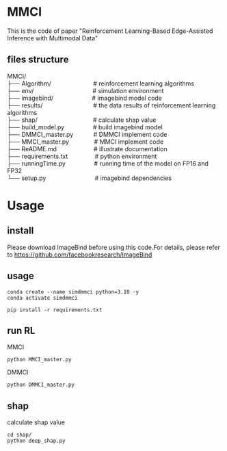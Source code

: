 # MMCI
This is the code of paper "Reinforcement Learning-Based Edge-Assisted Inference with Multimodal Data"

## files structure
MMCI/ <br>
├── Algorithm/                &nbsp;&nbsp;&nbsp;&nbsp;&nbsp;&nbsp;&nbsp;&nbsp;&nbsp;&nbsp;&nbsp;&nbsp;&nbsp;&nbsp;&nbsp;&nbsp;&nbsp;&nbsp;&nbsp;&nbsp;&nbsp;&nbsp;&nbsp;&nbsp;# reinforcement learning algorithms <br>
├── env/                     &nbsp;&nbsp;&nbsp;&nbsp;&nbsp;&nbsp;&nbsp;&nbsp;&nbsp;&nbsp;&nbsp;&nbsp;&nbsp;&nbsp;&nbsp;&nbsp;&nbsp;&nbsp;&nbsp;&nbsp;&nbsp;&nbsp;&nbsp;&nbsp;&nbsp;&nbsp;&nbsp;&nbsp;&nbsp;&nbsp;&nbsp;&nbsp;&nbsp;&nbsp;# simulation environment <br>
├── imagebind/                &nbsp;&nbsp;&nbsp;&nbsp;&nbsp;&nbsp;&nbsp;&nbsp;&nbsp;&nbsp;&nbsp;&nbsp;&nbsp;&nbsp;&nbsp;&nbsp;&nbsp;&nbsp;&nbsp;&nbsp;&nbsp; # imagebind model code <br>
├── results/                  &nbsp;&nbsp;&nbsp;&nbsp;&nbsp;&nbsp;&nbsp;&nbsp;&nbsp;&nbsp;&nbsp;&nbsp;&nbsp;&nbsp;&nbsp;&nbsp;&nbsp;&nbsp;&nbsp;&nbsp;&nbsp;&nbsp;&nbsp;&nbsp;&nbsp;&nbsp;&nbsp;&nbsp; # the data results of reinforcement learning algorithms <br>
├── shap/                     &nbsp;&nbsp;&nbsp;&nbsp;&nbsp;&nbsp;&nbsp;&nbsp;&nbsp;&nbsp;&nbsp;&nbsp;&nbsp;&nbsp;&nbsp;&nbsp;&nbsp;&nbsp;&nbsp;&nbsp;&nbsp;&nbsp;&nbsp;&nbsp;&nbsp;&nbsp;&nbsp;&nbsp;&nbsp;&nbsp;&nbsp; # calculate shap value <br>
├── build_model.py            &nbsp;&nbsp;&nbsp;&nbsp;&nbsp;&nbsp;&nbsp;&nbsp;&nbsp;&nbsp;&nbsp;&nbsp;&nbsp;&nbsp;&nbsp; # build imagebind model <br>
├── DMMCI_master.py           &nbsp;&nbsp;&nbsp;&nbsp;&nbsp;&nbsp;&nbsp;&nbsp;&nbsp;&nbsp; # DMMCI implement code <br>
├── MMCI_master.py            &nbsp;&nbsp;&nbsp;&nbsp;&nbsp;&nbsp;&nbsp;&nbsp;&nbsp;&nbsp;&nbsp;&nbsp;&nbsp; # MMCI implement code <br>
├── ReADME.md                 &nbsp;&nbsp;&nbsp;&nbsp;&nbsp;&nbsp;&nbsp;&nbsp;&nbsp;&nbsp;&nbsp;&nbsp;&nbsp;&nbsp;&nbsp;&nbsp;&nbsp;&nbsp;&nbsp;&nbsp; # illustrate documentation <br>
├── requirements.txt          &nbsp;&nbsp;&nbsp;&nbsp;&nbsp;&nbsp;&nbsp;&nbsp;&nbsp;&nbsp;&nbsp;&nbsp;&nbsp;&nbsp; # python environment <br>
├── runningTime.py            &nbsp;&nbsp;&nbsp;&nbsp;&nbsp;&nbsp;&nbsp;&nbsp;&nbsp;&nbsp;&nbsp;&nbsp;&nbsp;&nbsp;&nbsp; # running time of the model on FP16 and FP32 <br>
└── setup.py                  &nbsp;&nbsp;&nbsp;&nbsp;&nbsp;&nbsp;&nbsp;&nbsp;&nbsp;&nbsp;&nbsp;&nbsp;&nbsp;&nbsp;&nbsp;&nbsp;&nbsp;&nbsp;&nbsp;&nbsp;&nbsp;&nbsp;&nbsp;&nbsp;&nbsp;&nbsp;&nbsp; # imagebind dependencies                  


# Usage
## install
Please download ImageBind before using this code.For details, please refer to https://github.com/facebookresearch/ImageBind

## usage
```shell
conda create --name simdmmci python=3.10 -y
conda activate simdmmci

pip install -r requirements.txt
```
## run RL
MMCI
```shell
python MMCI_master.py
```
DMMCI
```shell
python DMMCI_master.py
```

## shap
calculate shap value
```shell
cd shap/
python deep_shap.py
```




